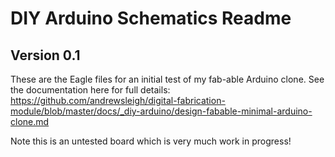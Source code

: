 # DIY Arduino Schematics Readme

## Version 0.1

These are the Eagle files for an initial test of my fab-able Arduino clone.
See the documentation here for full details:
https://github.com/andrewsleigh/digital-fabrication-module/blob/master/docs/_diy-arduino/design-fabable-minimal-arduino-clone.md

Note this is an untested board which is very much work in progress!
